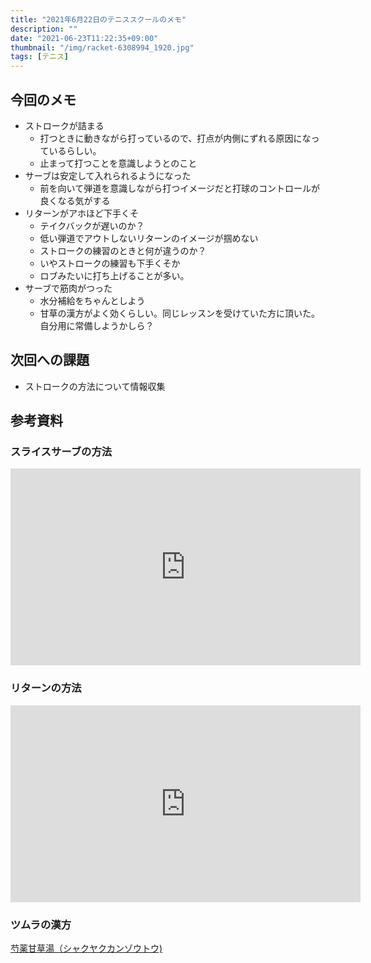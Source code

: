 ```yaml
---
title: "2021年6月22日のテニススクールのメモ"
description: ""
date: "2021-06-23T11:22:35+09:00"
thumbnail: "/img/racket-6308994_1920.jpg"
tags: [テニス]
---
```

## 今回のメモ
- ストロークが詰まる
  - 打つときに動きながら打っているので、打点が内側にずれる原因になっているらしい。
  - 止まって打つことを意識しようとのこと
- サーブは安定して入れられるようになった
  - 前を向いて弾道を意識しながら打つイメージだと打球のコントロールが良くなる気がする
- リターンがアホほど下手くそ
  - テイクバックが遅いのか？
  - 低い弾道でアウトしないリターンのイメージが掴めない
  - ストロークの練習のときと何が違うのか？
  - いやストロークの練習も下手くそか
  - ロブみたいに打ち上げることが多い。
- サーブで筋肉がつった
  - 水分補給をちゃんとしよう
  - 甘草の漢方がよく効くらしい。同じレッスンを受けていた方に頂いた。自分用に常備しようかしら？

## 次回への課題
- ストロークの方法について情報収集

## 参考資料
### スライスサーブの方法
<iframe width="560" height="315" src="https://www.youtube.com/embed/63CUBskGWms" title="YouTube video player" frameborder="0" allow="accelerometer; autoplay; clipboard-write; encrypted-media; gyroscope; picture-in-picture" allowfullscreen></iframe>

### リターンの方法
<iframe width="560" height="315" src="https://www.youtube.com/embed/Lunk3h8sj7o" title="YouTube video player" frameborder="0" allow="accelerometer; autoplay; clipboard-write; encrypted-media; gyroscope; picture-in-picture" allowfullscreen></iframe>

### ツムラの漢方

[芍薬甘草湯（シャクヤクカンゾウトウ)](https://www.tsumura.co.jp/kampo/list/detail/068.html)